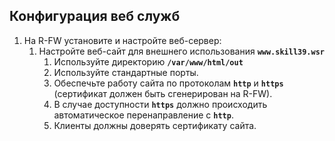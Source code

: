 ## Конфигурация веб служб

1. На R-FW установите и настройте веб-сервер:
    1. Настройте веб-сайт для внешнего использования **`www.skill39.wsr`**
        1. Используйте директорию **`/var/www/html/out`**
        1. Используйте стандартные порты.
        1. Обеспечьте работу сайта по протоколам **`http`** и **`https`** (сертификат должен быть сгенерирован на R-FW).
        1. В случае доступности **`https`** должно происходить автоматическое перенаправление с **`http`**.
        1. Клиенты должны доверять сертификату сайта.
